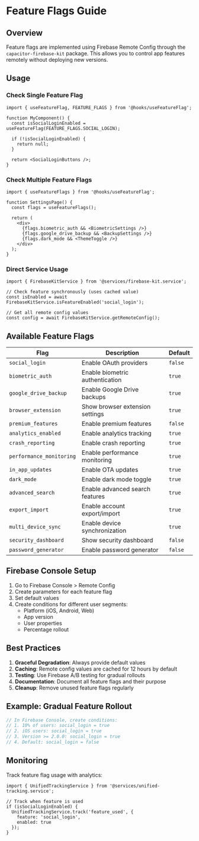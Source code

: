 # Feature Flags Guide

## Overview

Feature flags are implemented using Firebase Remote Config through the `capacitor-firebase-kit` package. This allows you to control app features remotely without deploying new versions.

## Usage

### Check Single Feature Flag

```tsx
import { useFeatureFlag, FEATURE_FLAGS } from '@hooks/useFeatureFlag';

function MyComponent() {
  const isSocialLoginEnabled = useFeatureFlag(FEATURE_FLAGS.SOCIAL_LOGIN);
  
  if (!isSocialLoginEnabled) {
    return null;
  }
  
  return <SocialLoginButtons />;
}
```

### Check Multiple Feature Flags

```tsx
import { useFeatureFlags } from '@hooks/useFeatureFlag';

function SettingsPage() {
  const flags = useFeatureFlags();
  
  return (
    <div>
      {flags.biometric_auth && <BiometricSettings />}
      {flags.google_drive_backup && <BackupSettings />}
      {flags.dark_mode && <ThemeToggle />}
    </div>
  );
}
```

### Direct Service Usage

```tsx
import { FirebaseKitService } from '@services/firebase-kit.service';

// Check feature synchronously (uses cached value)
const isEnabled = await FirebaseKitService.isFeatureEnabled('social_login');

// Get all remote config values
const config = await FirebaseKitService.getRemoteConfig();
```

## Available Feature Flags

| Flag | Description | Default |
|------|-------------|---------|
| `social_login` | Enable OAuth providers | `false` |
| `biometric_auth` | Enable biometric authentication | `true` |
| `google_drive_backup` | Enable Google Drive backups | `true` |
| `browser_extension` | Show browser extension settings | `true` |
| `premium_features` | Enable premium features | `false` |
| `analytics_enabled` | Enable analytics tracking | `true` |
| `crash_reporting` | Enable crash reporting | `true` |
| `performance_monitoring` | Enable performance monitoring | `true` |
| `in_app_updates` | Enable OTA updates | `true` |
| `dark_mode` | Enable dark mode toggle | `true` |
| `advanced_search` | Enable advanced search features | `true` |
| `export_import` | Enable account export/import | `true` |
| `multi_device_sync` | Enable device synchronization | `true` |
| `security_dashboard` | Show security dashboard | `false` |
| `password_generator` | Enable password generator | `false` |

## Firebase Console Setup

1. Go to Firebase Console > Remote Config
2. Create parameters for each feature flag
3. Set default values
4. Create conditions for different user segments:
   - Platform (iOS, Android, Web)
   - App version
   - User properties
   - Percentage rollout

## Best Practices

1. **Graceful Degradation**: Always provide default values
2. **Caching**: Remote config values are cached for 12 hours by default
3. **Testing**: Use Firebase A/B testing for gradual rollouts
4. **Documentation**: Document all feature flags and their purpose
5. **Cleanup**: Remove unused feature flags regularly

## Example: Gradual Feature Rollout

```javascript
// In Firebase Console, create conditions:
// 1. 10% of users: social_login = true
// 2. iOS users: social_login = true
// 3. Version >= 2.0.0: social_login = true
// 4. Default: social_login = false
```

## Monitoring

Track feature flag usage with analytics:

```tsx
import { UnifiedTrackingService } from '@services/unified-tracking.service';

// Track when feature is used
if (isSocialLoginEnabled) {
  UnifiedTrackingService.track('feature_used', {
    feature: 'social_login',
    enabled: true
  });
}
```
